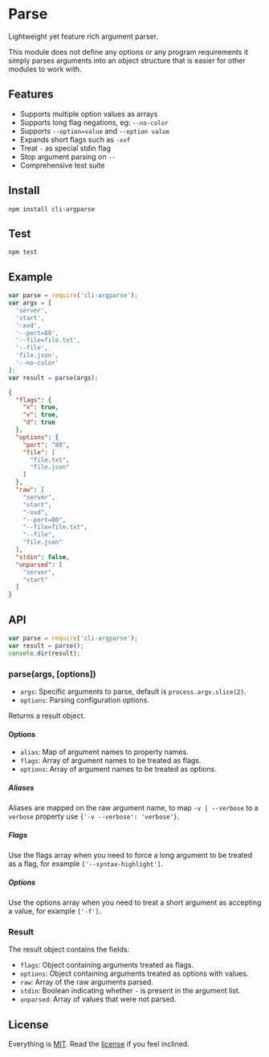 # Parse

Lightweight yet feature rich argument parser.

This module does not define any options or any program requirements it simply parses arguments into an object structure that is easier for other modules to work with.

## Features

* Supports multiple option values as arrays
* Supports long flag negations, eg: `--no-color`
* Supports `--option=value` and `--option value`
* Expands short flags such as `-xvf`
* Treat `-` as special stdin flag
* Stop argument parsing on `--`
* Comprehensive test suite

## Install

```
npm install cli-argparse
```

## Test

```
npm test
```

## Example

```javascript
var parse = require('cli-argparse');
var args = [
  'server',
  'start',
  '-xvd',
  '--port=80',
  '--file=file.txt',
  '--file',
  'file.json',
  '--no-color'
];
var result = parse(args);
```

```json
{
  "flags": {
    "x": true,
    "v": true,
    "d": true
  },
  "options": {
    "port": "80",
    "file": [
      "file.txt",
      "file.json"
    ]
  },
  "raw": [
    "server",
    "start",
    "-xvd",
    "--port=80",
    "--file=file.txt",
    "--file",
    "file.json"
  ],
  "stdin": false,
  "unparsed": [
    "server",
    "start"
  ]
}
```

## API

```javascript
var parse = require('cli-argparse');
var result = parse();
console.dir(result);
```

### parse(args, [options])

* `args`: Specific arguments to parse, default is `process.argv.slice(2)`.
* `options`: Parsing configuration options.

Returns a result object.

#### Options

* `alias`: Map of argument names to property names.
* `flags`: Array of argument names to be treated as flags.
* `options`: Array of argument names to be treated as options.

##### Aliases

Aliases are mapped on the raw argument name, to map `-v | --verbose` to a `verbose` property use `{'-v --verbose': 'verbose'}`.

##### Flags

Use the flags array when you need to force a long argument to be treated as a
flag, for example `['--syntax-highlight']`.

##### Options

Use the options array when you need to treat a short argument as accepting a
value, for example `['-f']`.

### Result

The result object contains the fields:

* `flags`: Object containing arguments treated as flags.
* `options`: Object containing arguments treated as options with values.
* `raw`: Array of the raw arguments parsed. 
* `stdin`: Boolean indicating whether `-` is present in the argument list.
* `unparsed`: Array of values that were not parsed.

## License

Everything is [MIT](http://en.wikipedia.org/wiki/MIT_License). Read the [license](/LICENSE) if you feel inclined.
